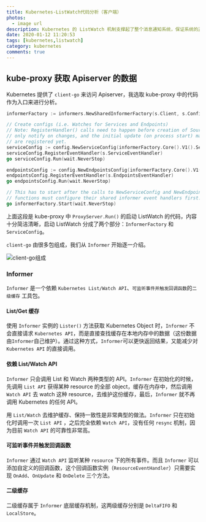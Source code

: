 ```yaml
---
title: Kubernetes-ListWatch代码分析（客户端）
photos:
  - image url
description: Kubernetes 的 ListWatch 机制支撑起了整个消息通知系统，保证系统的正常运转。本文分析 ListWatch 在客户端的实现，通过学习它的设计思想，可以帮助我们设计其他类似的消息系统。
date: 2020-01-12 11:20:53
tags: [kubernetes,listwatch]
category: kubernetes
comments: true
---
```


## kube-proxy 获取 Apiserver 的数据

Kubernetes 提供了 `client-go` 来访问 Apiserver，我选取 kube-proxy 中的代码作为入口来进行分析。

```go
informerFactory := informers.NewSharedInformerFactory(s.Client, s.ConfigSyncPeriod)

// Create configs (i.e. Watches for Services and Endpoints)
// Note: RegisterHandler() calls need to happen before creation of Sources because sources
// only notify on changes, and the initial update (on process start) may be lost if no handlers
// are registered yet.
serviceConfig := config.NewServiceConfig(informerFactory.Core().V1().Services(), s.ConfigSyncPeriod)
serviceConfig.RegisterEventHandler(s.ServiceEventHandler)
go serviceConfig.Run(wait.NeverStop)

endpointsConfig := config.NewEndpointsConfig(informerFactory.Core().V1().Endpoints(), s.ConfigSyncPeriod)
endpointsConfig.RegisterEventHandler(s.EndpointsEventHandler)
go endpointsConfig.Run(wait.NeverStop)

// This has to start after the calls to NewServiceConfig and NewEndpointsConfig because those
// functions must configure their shared informer event handlers first.
go informerFactory.Start(wait.NeverStop)
```

上面这段是 kube-proxy 中 `ProxyServer.Run()` 的启动 ListWatch 的代码，内容十分简洁清晰，启动 ListWatch 分成了两个部分：`InformerFactory` 和 `ServiceConfig`。

`client-go` 由很多包组成，我们从 `Informer` 开始逐一介绍。

![client-go组成](https://firemiles-blog.oss-cn-shanghai.aliyuncs.com/20200112173121.png)

### Informer

`Informer` 是一个依赖 `Kubernetes List/Watch API`、`可监听事件并触发回调函数`的`二级缓存` 工具包。

#### List/Get 缓存

使用 `Informer` 实例的 `Lister()` 方法获取 Kubernetes Object 时，`Informer` 不会直接请求 `Kubernetes API`，而是直接查找缓存在本地内存中的数据（这份数据由`Informer`自己维护）。通过这种方式，`Informer`可以更快返回结果，又能减少对`Kubernetes API` 的直接调用。

#### 依赖 List/Watch API

`Informer` 只会调用 List 和 Watch 两种类型的 API。`Informer` 在初始化的时候，先调用 `List API` 获得某种 resource 的全部 object，缓存在内存中，然后调用 `Watch API` 去 watch 这种 resource，去维护这份缓存，最后，`Informer` 就不再调用 Kubernetes 的任何 API。

用 `List/Watch` 去维护缓存、保持一致性是非常典型的做法。`Informer` 只在初始化时调用一次 `List API` ，之后完全依赖 `Watch API`，没有任何 `resync` 机制，因为目前 `Watch API` 的可靠性非常高。

#### 可监听事件并触发回调函数

`Informer` 通过 `Watch API` 监听某种 `resource` 下的所有事件。而且 `Informer` 可以添加自定义的回调函数，这个回调函数实例（`ResourceEventHandler`）只需要实现 `OnAdd`、`OnUpdate` 和 `OnDelete` 三个方法。

#### 二级缓存

二级缓存属于 `Informer` 底层缓存机制，这两级缓存分别是 `DeltaFIFO` 和 `LocalStore`。

